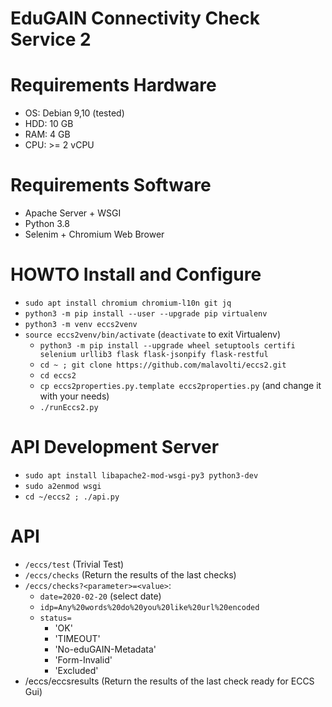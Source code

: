 # EduGAIN Connectivity Check Service 2

# Requirements Hardware

* OS: Debian 9,10 (tested)
* HDD: 10 GB
* RAM: 4 GB
* CPU: >= 2 vCPU

# Requirements Software

* Apache Server + WSGI
* Python 3.8
* Selenim + Chromium Web Brower

# HOWTO Install and Configure

* `sudo apt install chromium chromium-l10n git jq`
* `python3 -m pip install --user --upgrade pip virtualenv`
* `python3 -m venv eccs2venv`
* `source eccs2venv/bin/activate`   (`deactivate` to exit Virtualenv)
  * `python3 -m pip install --upgrade wheel setuptools certifi selenium urllib3 flask flask-jsonpify flask-restful`
  * `cd ~ ; git clone https://github.com/malavolti/eccs2.git`
  * `cd eccs2`
  * `cp eccs2properties.py.template eccs2properties.py` (and change it with your needs)
  * `./runEccs2.py`

# API Development Server

* `sudo apt install libapache2-mod-wsgi-py3 python3-dev`
* `sudo a2enmod wsgi`
* `cd ~/eccs2 ; ./api.py`

# API

* `/eccs/test` (Trivial Test)
* `/eccs/checks` (Return the results of the last checks)
* `/eccs/checks?<parameter>=<value>`:
  * `date=2020-02-20` (select date)
  * `idp=Any%20words%20do%20you%20like%20url%20encoded`
  * `status=`
    * 'OK'
    * 'TIMEOUT'
    * 'No-eduGAIN-Metadata'
    * 'Form-Invalid'
    * 'Excluded'
* /eccs/eccsresults (Return the results of the last check ready for ECCS Gui)


